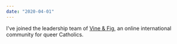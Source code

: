```yaml
---
date: "2020-04-01"
---
```

I've joined the leadership team of [Vine & Fig](https://www.vineandfig.co), an online international community for queer Catholics.
